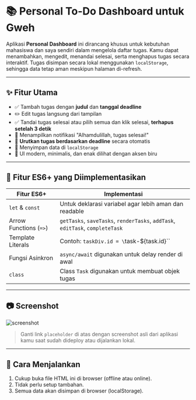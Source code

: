 # 📚 Personal To-Do Dashboard untuk Gweh

Aplikasi **Personal Dashboard** ini dirancang khusus untuk kebutuhan mahasiswa dan saya sendiri dalam mengelola daftar tugas. Kamu dapat menambahkan, mengedit, menandai selesai, serta menghapus tugas secara interaktif. Tugas disimpan secara lokal menggunakan `localStorage`, sehingga data tetap aman meskipun halaman di-refresh.

---

## ✨ Fitur Utama

- ✅ Tambah tugas dengan **judul** dan **tanggal deadline**
- ✏️ Edit tugas langsung dari tampilan
- ✅ Tandai tugas selesai atau pilih semua dan klik selesai, **terhapus setelah 3 detik**
- 🔔 Menampilkan notifikasi "Alhamdulillah, tugas selesai!"
- 📅 **Urutkan tugas berdasarkan deadline** secara otomatis
- 💾 Menyimpan data di `localStorage`
- 🎨 UI modern, minimalis, dan enak dilihat dengan aksen biru

---

## 🚀 Fitur ES6+ yang Diimplementasikan

| Fitur ES6+             | Implementasi                                                                  |
| ---------------------- | ----------------------------------------------------------------------------- |
| `let` & `const`        | Untuk deklarasi variabel agar lebih aman dan readable                         |
| Arrow Functions (`=>`) | `getTasks`, `saveTasks`, `renderTasks`, `addTask`, `editTask`, `completeTask` |
| Template Literals      | Contoh: `taskDiv.id = \`task-${task.id}\``                                    |
| Fungsi Asinkron        | `async/await` digunakan untuk delay render di awal                            |
| `class`                | Class `Task` digunakan untuk membuat objek tugas                              |

---

## 📷 Screenshot

![screenshot](https://via.placeholder.com/800x400.png?text=Personal+To-Do+Dashboard)

> Ganti link `placeholder` di atas dengan screenshot asli dari aplikasi kamu saat sudah dideploy atau dijalankan lokal.

---

## 📁 Cara Menjalankan

1. Cukup buka file HTML ini di browser (offline atau online).
2. Tidak perlu setup tambahan.
3. Semua data akan disimpan di browser (localStorage).
